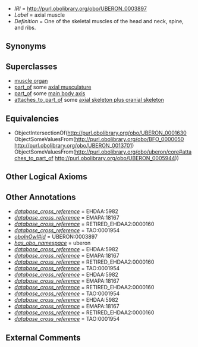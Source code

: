 * *IRI* = http://purl.obolibrary.org/obo/UBERON_0003897
 * *Label* = axial muscle
 * *Definition* = One of the skeletal muscles of the head and neck, spine, and ribs.

## Synonyms


## Superclasses

 * [muscle organ](../../UBERON/30/UBERON_0001630.md)
 * [part_of](../../BFO/50/BFO_0000050.md) some [axial musculature](../../UBERON/00/UBERON_0013700.md)
 * [part_of](../../BFO/50/BFO_0000050.md) some [main body axis](../../UBERON/01/UBERON_0013701.md)
 * [attaches_to_part_of](../../core#attaches/of/core#attaches_to_part_of.md) some [axial skeleton plus cranial skeleton](../../UBERON/44/UBERON_0005944.md)

## Equivalencies

 * ObjectIntersectionOf(<http://purl.obolibrary.org/obo/UBERON_0001630> ObjectSomeValuesFrom(<http://purl.obolibrary.org/obo/BFO_0000050> <http://purl.obolibrary.org/obo/UBERON_0013701>) ObjectSomeValuesFrom(<http://purl.obolibrary.org/obo/uberon/core#attaches_to_part_of> <http://purl.obolibrary.org/obo/UBERON_0005944>))

## Other Logical Axioms


## Other Annotations

 * *[database_cross_reference](../../ef/oboInOwl#hasDbXref.md)* = EHDAA:5982
 * *[database_cross_reference](../../ef/oboInOwl#hasDbXref.md)* = EMAPA:18167
 * *[database_cross_reference](../../ef/oboInOwl#hasDbXref.md)* = RETIRED_EHDAA2:0000160
 * *[database_cross_reference](../../ef/oboInOwl#hasDbXref.md)* = TAO:0001954
 * *[oboInOwl#id](../../id/oboInOwl#id.md)* = UBERON:0003897
 * *[has_obo_namespace](../../ce/oboInOwl#hasOBONamespace.md)* = uberon
 * *[database_cross_reference](../../ef/oboInOwl#hasDbXref.md)* = EHDAA:5982
 * *[database_cross_reference](../../ef/oboInOwl#hasDbXref.md)* = EMAPA:18167
 * *[database_cross_reference](../../ef/oboInOwl#hasDbXref.md)* = RETIRED_EHDAA2:0000160
 * *[database_cross_reference](../../ef/oboInOwl#hasDbXref.md)* = TAO:0001954
 * *[database_cross_reference](../../ef/oboInOwl#hasDbXref.md)* = EHDAA:5982
 * *[database_cross_reference](../../ef/oboInOwl#hasDbXref.md)* = EMAPA:18167
 * *[database_cross_reference](../../ef/oboInOwl#hasDbXref.md)* = RETIRED_EHDAA2:0000160
 * *[database_cross_reference](../../ef/oboInOwl#hasDbXref.md)* = TAO:0001954
 * *[database_cross_reference](../../ef/oboInOwl#hasDbXref.md)* = EHDAA:5982
 * *[database_cross_reference](../../ef/oboInOwl#hasDbXref.md)* = EMAPA:18167
 * *[database_cross_reference](../../ef/oboInOwl#hasDbXref.md)* = RETIRED_EHDAA2:0000160
 * *[database_cross_reference](../../ef/oboInOwl#hasDbXref.md)* = TAO:0001954

## External Comments

